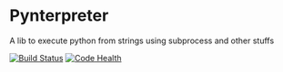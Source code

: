 # Pynterpreter
A lib to execute python from strings using subprocess and other stuffs  

[![Build Status](https://travis-ci.org/pyground/pynterpreter.svg?branch=master)](https://travis-ci.org/pyground/pynterpreter) [![Code Health](https://landscape.io/github/pyground/pynterpreter/master/landscape.svg?style=flat)](https://landscape.io/github/pyground/pynterpreter/master) 
